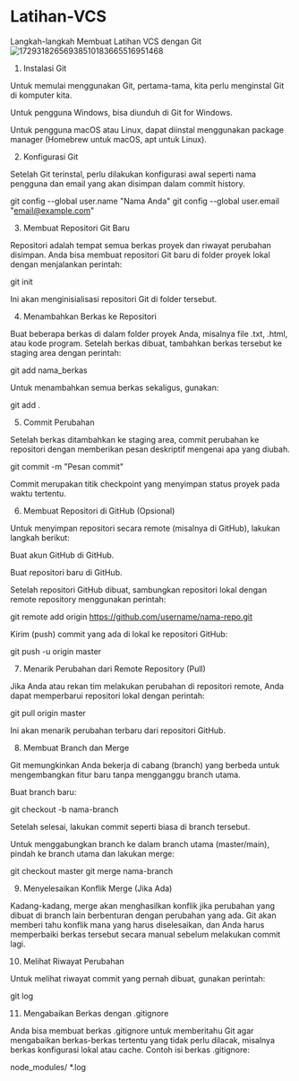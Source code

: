# Latihan-VCS

Langkah-langkah Membuat Latihan VCS dengan Git
![17293182656938510183665516951468](https://github.com/user-attachments/assets/56c160fb-1812-4693-958e-9bddebf5e4c5)



1. Instalasi Git

Untuk memulai menggunakan Git, pertama-tama, kita perlu menginstal Git di komputer kita.

Untuk pengguna Windows, bisa diunduh di Git for Windows.

Untuk pengguna macOS atau Linux, dapat diinstal menggunakan package manager (Homebrew untuk macOS, apt untuk Linux).


2. Konfigurasi Git

Setelah Git terinstal, perlu dilakukan konfigurasi awal seperti nama pengguna dan email yang akan disimpan dalam commit history.

git config --global user.name "Nama Anda"
git config --global user.email "email@example.com"

3. Membuat Repositori Git Baru

Repositori adalah tempat semua berkas proyek dan riwayat perubahan disimpan. Anda bisa membuat repositori Git baru di folder proyek lokal dengan menjalankan perintah:

git init

Ini akan menginisialisasi repositori Git di folder tersebut.

4. Menambahkan Berkas ke Repositori

Buat beberapa berkas di dalam folder proyek Anda, misalnya file .txt, .html, atau kode program. Setelah berkas dibuat, tambahkan berkas tersebut ke staging area dengan perintah:

git add nama_berkas

Untuk menambahkan semua berkas sekaligus, gunakan:

git add .

5. Commit Perubahan

Setelah berkas ditambahkan ke staging area, commit perubahan ke repositori dengan memberikan pesan deskriptif mengenai apa yang diubah.

git commit -m "Pesan commit"

Commit merupakan titik checkpoint yang menyimpan status proyek pada waktu tertentu.

6. Membuat Repositori di GitHub (Opsional)

Untuk menyimpan repositori secara remote (misalnya di GitHub), lakukan langkah berikut:

Buat akun GitHub di GitHub.

Buat repositori baru di GitHub.

Setelah repositori GitHub dibuat, sambungkan repositori lokal dengan remote repository menggunakan perintah:


git remote add origin https://github.com/username/nama-repo.git

Kirim (push) commit yang ada di lokal ke repositori GitHub:


git push -u origin master

7. Menarik Perubahan dari Remote Repository (Pull)

Jika Anda atau rekan tim melakukan perubahan di repositori remote, Anda dapat memperbarui repositori lokal dengan perintah:

git pull origin master

Ini akan menarik perubahan terbaru dari repositori GitHub.

8. Membuat Branch dan Merge

Git memungkinkan Anda bekerja di cabang (branch) yang berbeda untuk mengembangkan fitur baru tanpa mengganggu branch utama.

Buat branch baru:


git checkout -b nama-branch

Setelah selesai, lakukan commit seperti biasa di branch tersebut.

Untuk menggabungkan branch ke dalam branch utama (master/main), pindah ke branch utama dan lakukan merge:


git checkout master
git merge nama-branch

9. Menyelesaikan Konflik Merge (Jika Ada)

Kadang-kadang, merge akan menghasilkan konflik jika perubahan yang dibuat di branch lain berbenturan dengan perubahan yang ada. Git akan memberi tahu konflik mana yang harus diselesaikan, dan Anda harus memperbaiki berkas tersebut secara manual sebelum melakukan commit lagi.

10. Melihat Riwayat Perubahan

Untuk melihat riwayat commit yang pernah dibuat, gunakan perintah:

git log

11. Mengabaikan Berkas dengan .gitignore

Anda bisa membuat berkas .gitignore untuk memberitahu Git agar mengabaikan berkas-berkas tertentu yang tidak perlu dilacak, misalnya berkas konfigurasi lokal atau cache. Contoh isi berkas .gitignore:

node_modules/
*.log
